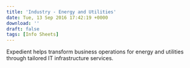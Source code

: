 ```yaml
---
title: 'Industry - Energy and Utilities'
date: Tue, 13 Sep 2016 17:42:19 +0000
download: ''
draft: false
tags: [Info Sheets]
---
```


Expedient helps transform business operations for energy and utilities through tailored IT infrastructure services.